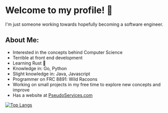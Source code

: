 # Welcome to my profile! 👋

I'm just someone working towards hopefully becoming a software engineer.

## About Me:<br/>
- Interested in the concepts behind Computer Science
- Terrible at front end development
- Learning Rust 🦀
- Knowledge in: Go, Python
- Slight knowledge in: Java, Javascript
- Programmer on FRC 8891: Wild Racoons
- Working on small projects in my free time to explore new concepts and improve
- Has a website at [PseudoServices.com](pseudoservices.com)
    
[![Top Langs](https://github-readme-stats.vercel.app/api/top-langs/?username=Jibble330&theme=dracula)](https://github.com/anuraghazra/github-readme-stats)
